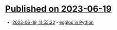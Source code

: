 # [Published on 2023-06-19](index.md)

* [2023-06-19, 11:55:32](https://lobste.rs/s/a3hofe/egglog_python) - [egglog in Python](https://egg-smol-python.readthedocs.io/en/latest/explanation/pldi_2023_presentation.html)
